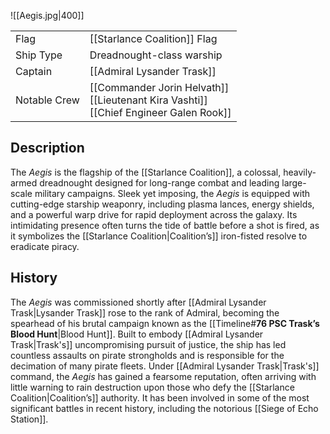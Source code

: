 ![[Aegis.jpg|400]]

|              |                                                                                            |
| ------------ | ------------------------------------------------------------------------------------------ |
| Flag         | [[Starlance Coalition]] Flag                                                                   |
| Ship Type    | Dreadnought-class warship                                                                  |
| Captain      | [[Admiral Lysander Trask]]                                                                 |
| Notable Crew | [[Commander Jorin Helvath]]<br>[[Lieutenant Kira Vashti]]<br>[[Chief Engineer Galen Rook]] |

## Description

The _Aegis_ is the flagship of the [[Starlance Coalition]], a colossal, heavily-armed dreadnought designed for long-range combat and leading large-scale military campaigns. Sleek yet imposing, the _Aegis_ is equipped with cutting-edge starship weaponry, including plasma lances, energy shields, and a powerful warp drive for rapid deployment across the galaxy. Its intimidating presence often turns the tide of battle before a shot is fired, as it symbolizes the [[Starlance Coalition|Coalition’s]] iron-fisted resolve to eradicate piracy.
## History

The _Aegis_ was commissioned shortly after [[Admiral Lysander Trask|Lysander Trask]] rose to the rank of Admiral, becoming the spearhead of his brutal campaign known as the [[Timeline#**76 PSC Trask’s Blood Hunt**|Blood Hunt]]. Built to embody [[Admiral Lysander Trask|Trask's]] uncompromising pursuit of justice, the ship has led countless assaults on pirate strongholds and is responsible for the decimation of many pirate fleets. Under [[Admiral Lysander Trask|Trask's]] command, the _Aegis_ has gained a fearsome reputation, often arriving with little warning to rain destruction upon those who defy the [[Starlance Coalition|Coalition’s]] authority. It has been involved in some of the most significant battles in recent history, including the notorious [[Siege of Echo Station]].

